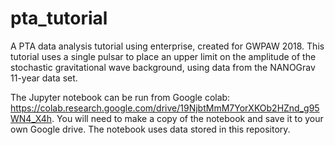 # pta_tutorial
A PTA data analysis tutorial using enterprise, created for GWPAW 2018. This tutorial uses a single pulsar to place an upper limit on the amplitude of the stochastic gravitational wave background, using data from the NANOGrav 11-year data set.

The Jupyter notebook can be run from Google colab: https://colab.research.google.com/drive/19NjbtMmM7YorXKOb2HZnd_g95WN4_X4h. You will need to make a copy of the notebook and save it to your own Google drive. The notebook uses data stored in this repository.
